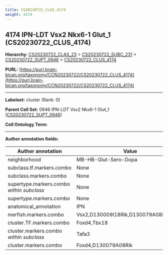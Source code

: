 ```yaml
---
title: CS20230722_CLUS_4174
weight: 4174
---
```

## 4174 IPN-LDT Vsx2 Nkx6-1 Glut_1 (CS20230722_CLUS_4174)
<b>Hierarchy: </b>
[CS20230722_CLAS_23](../CS20230722_CLAS_23) >
[CS20230722_SUBC_231](../CS20230722_SUBC_231) >
[CS20230722_SUPT_0946](../CS20230722_SUPT_0946) >
[CS20230722_CLUS_4174](../CS20230722_CLUS_4174)

**PURL:** [https://purl.brain-bican.org/taxonomy/CCN20230722/CS20230722_CLUS_4174](https://purl.brain-bican.org/taxonomy/CCN20230722/CS20230722_CLUS_4174)

---


**Labelset:** cluster (Rank: 0)

**Parent Cell Set:** 0946 IPN-LDT Vsx2 Nkx6-1 Glut_1 ([CS20230722_SUPT_0946](../CS20230722_SUPT_0946))



**Cell Ontology Term:** 

[MARKER GENES.]: #


---

[TRANSFERRED ANNOTATIONS.]: #


[AUTHOR ANNOTATION FIELDS.]: #


**Author annotation fields:**

| Author annotation | Value |
|-------------------|-------|
|neighborhood|MB-HB-Glut-Sero-Dopa|
|subclass.tf.markers.combo|None|
|subclass.markers.combo|None|
|supertype.markers.combo _within subclass_|None|
|supertype.markers.combo|None|
|anatomical_annotation|IPN|
|merfish.markers.combo|Vsx2,D130009I18Rik,D130079A08Rik,Grm8|
|cluster.TF.markers.combo|Foxd4,Tbx18|
|cluster.markers.combo _within subclass_|Tafa3|
|cluster.markers.combo|Foxd4,D130079A08Rik|
